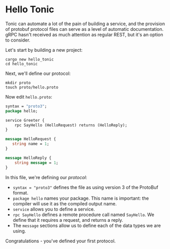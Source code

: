 # Hello Tonic

Tonic can automate a lot of the pain of building a service, and the provision of protobuf protocol files can serve as a level of automatic documentation. gRPC hasn't received as much attention as regular REST, but it's an option to consider.

Let's start by building a new project:

```
cargo new hello_tonic
cd hello_tonic
```

Next, we'll define our protocol:

```
mkdir proto
touch proto/hello.proto
```

Now edit `hello.proto`:

```proto
syntax = "proto3";
package hello;

service Greeter {
    rpc SayHello (HelloRequest) returns (HelloReply);
}

message HelloRequest {
   string name = 1;
}

message HelloReply {
    string message = 1;
}
```

In this file, we're defining our *protocol*:

* `syntax = "proto3"` defines the file as using version 3 of the ProtoBuf format.
* `package hello` names your package. This name is important: the compiler will use it as the compiled output name.
* `service` allows you to define a service.
* `rpc SayHello` defines a remote procedure call named `SayHello`. We define that it requires a request, and returns a reply.
* The `message` sections allow us to define each of the data types we are using.

Congratulations - you've defined your first protocol.